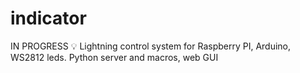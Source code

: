 # indicator
IN PROGRESS 💡 Lightning control system for Raspberry PI, Arduino, WS2812 leds. Python server and macros, web GUI
